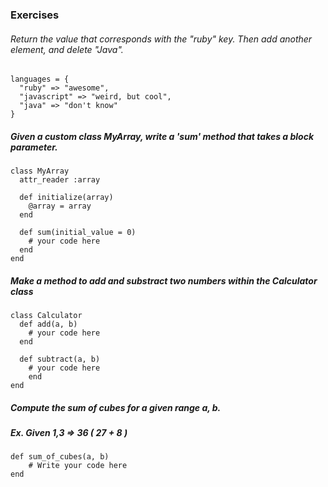 ### Exercises


###### Return the value that corresponds with the "ruby" key.  Then add another element, and delete "Java".

	languages = {
	  "ruby" => "awesome",
	  "javascript" => "weird, but cool",
	  "java" => "don't know"
	}

##### Given a custom class MyArray, write a 'sum' method that takes a block parameter.

	class MyArray
	  attr_reader :array

	  def initialize(array)
	    @array = array
	  end

	  def sum(initial_value = 0)
	    # your code here
	  end
	end

##### Make a method to add and substract two numbers within the Calculator class

    class Calculator
      def add(a, b)
   	  	# your code here
  	  end

  	  def subtract(a, b)
   		# your code here
  		end
	end

##### Compute the sum of cubes for a given range a, b. 
##### Ex. Given 1,3 => 36 ( 27 + 8 )

	def sum_of_cubes(a, b)
  		# Write your code here
	end



